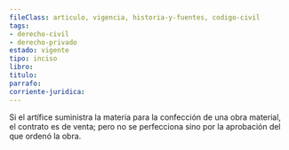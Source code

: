 ```yaml
---
fileClass: articulo, vigencia, historia-y-fuentes, codigo-civil
tags:
- derecho-civil
- derecho-privado
estado: vigente
tipo: inciso
libro:
titulo:
parrafo:
corriente-juridica:
---
```

Si el artífice suministra la materia para la confección de una obra material, el contrato es de venta; pero no se perfecciona sino por la aprobación del que ordenó la obra.